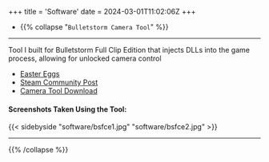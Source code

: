 +++
title = 'Software'
date = 2024-03-01T11:02:06Z
+++

- {{% collapse "`Bulletstorm Camera Tool`" %}}
----------
Tool I built for Bulletstorm Full Clip Edition that injects DLLs into the game process, allowing for unlocked camera control  
- [Easter Eggs](/posts/bsfce)
- [Steam Community Post](https://steamcommunity.com/sharedfiles/filedetails/?id=2107554969)  
- [Camera Tool Download](/downloads/bsfce_camera_tool/BSFCE_Camera_Tool_V0.3.zip)
#### Screenshots Taken Using the Tool:
{{< sidebyside "software/bsfce1.jpg" "software/bsfce2.jpg" >}}


----------
{{% /collapse %}}
